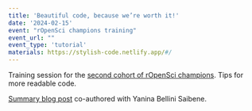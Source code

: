 ```yaml
---
title: 'Beautiful code, because we’re worth it!'
date: '2024-02-15'
event: "rOpenSci champions training"
event_url: ""
event_type: 'tutorial'
materials: https://stylish-code.netlify.app/#/
---
```


Training session for the [second cohort of rOpenSci champions](https://ropensci.org/blog/2024/02/15/champions-program-champions-2024/).
Tips for more readable code.

[Summary blog post](https://ropensci.org/blog/2024/02/22/beautiful-code/) co-authored with Yanina Bellini Saibene.